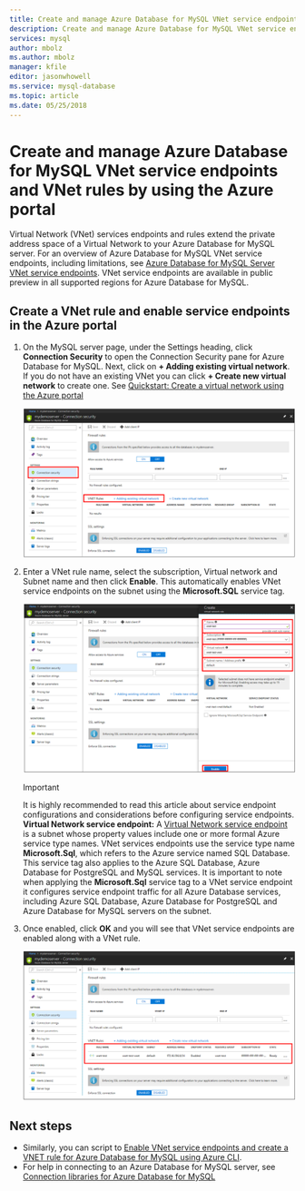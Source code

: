 ```yaml
---
title: Create and manage Azure Database for MySQL VNet service endpoints and rules using the Azure portal | Microsoft Docs
description: Create and manage Azure Database for MySQL VNet service endpoints and rules using the Azure portal
services: mysql
author: mbolz
ms.author: mbolz
manager: kfile
editor: jasonwhowell
ms.service: mysql-database
ms.topic: article
ms.date: 05/25/2018
---
```

# Create and manage Azure Database for MySQL VNet service endpoints and VNet rules by using the Azure portal
Virtual Network (VNet) services endpoints and rules extend the private address space of a Virtual Network to your Azure Database for MySQL server. For an overview of Azure Database for MySQL VNet service endpoints, including limitations, see [Azure Database for MySQL Server VNet service endpoints](concepts-data-access-and-security-vnet.md). VNet service endpoints are available in public preview in all supported regions for Azure Database for MySQL.

## Create a VNet rule and enable service endpoints in the Azure portal

1. On the MySQL server page, under the Settings heading, click **Connection Security** to open the Connection Security pane for Azure Database for MySQL. Next, click on **+ Adding existing virtual network**. If you do not have an existing VNet you can click **+ Create new virtual network** to create one. See [Quickstart: Create a virtual network using the Azure portal](../virtual-network/quick-create-portal.md)

   ![Azure portal - click Connection security](./media/howto-manage-vnet-using-portal/1-connection-security.png)

2. Enter a VNet rule name, select the subscription, Virtual network and Subnet name and then click **Enable**. This automatically enables VNet service endpoints on the subnet using the **Microsoft.SQL** service tag.

   ![Azure portal - configure VNet](./media/howto-manage-vnet-using-portal/2-configure-vnet.png)

   > [!IMPORTANT]
   > It is highly recommended to read this article about service endpoint configurations and considerations before configuring service endpoints. **Virtual Network service endpoint:** A [Virtual Network service endpoint](../virtual-network/virtual-network-service-endpoints-overview.md) is a subnet whose property values include one or more formal Azure service type names. VNet services endpoints use the service type name **Microsoft.Sql**, which refers to the Azure service named SQL Database. This service tag also applies to the Azure SQL Database, Azure Database for PostgreSQL and MySQL services. It is important to note when applying the **Microsoft.Sql** service tag to a VNet service endpoint it configures service endpoint traffic for all Azure Database services, including Azure SQL Database, Azure Database for PostgreSQL and Azure Database for MySQL servers on the subnet. 
   > 

3. Once enabled, click **OK** and you will see that VNet service endpoints are enabled along with a VNet rule.

   ![VNet service endpoints enabled and VNet rule created](./media/howto-manage-vnet-using-portal/3-vnet-service-endpoints-enabled-vnet-rule-created.png)

## Next steps
- Similarly, you can script to [Enable VNet service endpoints and create a VNET rule for Azure Database for MySQL using Azure CLI](howto-manage-vnet-using-cli.md).
- For help in connecting to an Azure Database for MySQL server, see [Connection libraries for Azure Database for MySQL](./concepts-connection-libraries.md)
